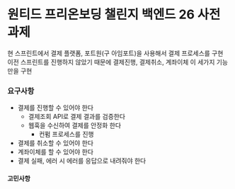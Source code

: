 # 원티드 프리온보딩 챌린지 백엔드 26 사전과제
현 스프린트에서 결제 플랫폼, 포트원(구 아임포트)을 사용해서 결제 프로세스를 구현  
이전 스프린트를 진행하지 않았기 때문에 결제진행, 결제취소, 계좌이체 이 세가지 기능만을 구현

### 요구사항
- 결제를 진행할 수 있어야 한다
  - 결제조회 API로 결제 결과를 검증한다
  - 웹훅을 수신하여 결제를 안정화 한다
    - 컨펌 프로세스를 진행
- 결제를 취소할 수 있어야 한다
- 계좌이체를 할 수 있어야 한다
- 결제 실패, 에러 시 에러를 응답으로 내려줘야 한다

#### 고민사항